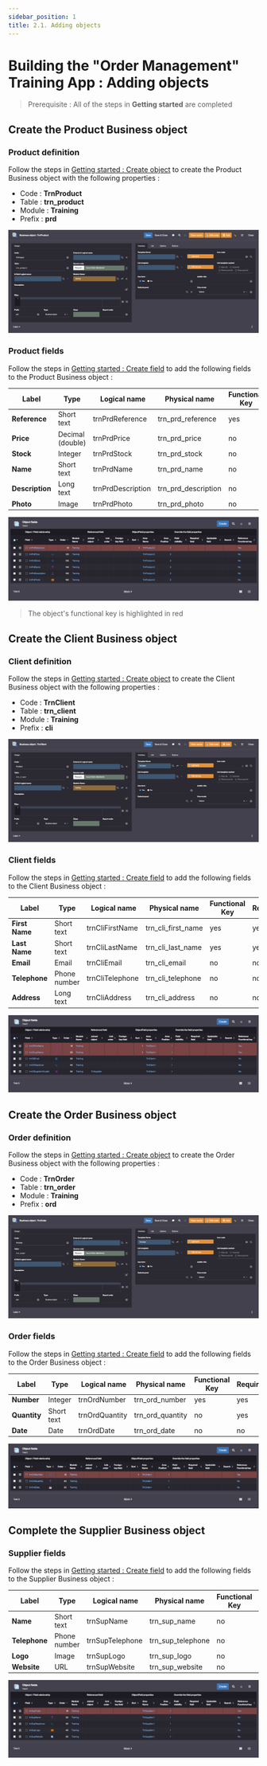 ```yaml
---
sidebar_position: 1
title: 2.1. Adding objects
---
```



# Building the "Order Management" Training App : Adding objects

> Prerequisite : All of the steps in **Getting started** are completed

## Create the Product Business object

### Product definition
Follow the steps in [Getting started : Create object](/tutorial/getting-started/object) to create the Product Business object with the following properties :
- Code : **TrnProduct**
- Table : **trn_product**
- Module : **Training**
- Prefix : **prd**

![](img/addobjects/product-form.png)

### Product fields 
Follow the steps in [Getting started : Create field](/tutorial/getting-started/attribute) to add the following fields to the Product Business object : 

| Label | Type | Logical name | Physical name | Functional Key | Required |
| ----- | ---- | ------------ | ------------- | -------------- | -------- |
| **Reference** | Short text | trnPrdReference | trn_prd_reference | yes | yes |
| **Price** | Decimal (double) | trnPrdPrice | trn_prd_price | no | yes |
| **Stock** | Integer | trnPrdStock | trn_prd_stock | no | yes |
| **Name** | Short text | trnPrdName | trn_prd_name | no | no |
| **Description** | Long text | trnPrdDescription | trn_prd_description | no | no |
| **Photo** | Image | trnPrdPhoto | trn_prd_photo | no | no |

![](img/addobjects/product-fields.png)

> The object's functional key is highlighted in red


## Create the Client Business object

### Client definition
Follow the steps in [Getting started : Create object](/tutorial/getting-started/object) to create the Client Business object with the following properties :
- Code : **TrnClient**
- Table : **trn_client**
- Module : **Training**
- Prefix : **cli**

![](img/addobjects/client-form.png)

### Client fields 
Follow the steps in [Getting started : Create field](/tutorial/getting-started/attribute) to add the following fields to the Client Business object : 

| Label | Type | Logical name | Physical name | Functional Key | Required |
| ----- | ---- | ------------ | ------------- | -------------- | -------- |
| **First Name** | Short text | trnCliFirstName | trn_cli_first_name | yes | yes |
| **Last Name** | Short text | trnCliLastName | trn_cli_last_name | yes | yes |
| **Email** | Email | trnCliEmail | trn_cli_email | no | no |
| **Telephone** | Phone number | trnCliTelephone | trn_cli_telephone | no | no |
| **Address** | Long text | trnCliAddress | trn_cli_address | no | no |

![](img/addobjects/client-fields.png)

## Create the Order Business object

### Order definition
Follow the steps in [Getting started : Create object](/tutorial/getting-started/object) to create the Order Business object with the following properties :
- Code : **TrnOrder**
- Table : **trn_order**
- Module : **Training**
- Prefix : **ord**

![](img/addobjects/order-form.png)

### Order fields 
Follow the steps in [Getting started : Create field](/tutorial/getting-started/attribute) to add the following fields to the Order Business object : 

| Label | Type | Logical name | Physical name | Functional Key | Required |
| ----- | ---- | ------------ | ------------- | -------------- | -------- |
| **Number** | Integer | trnOrdNumber | trn_ord_number | yes | yes |
| **Quantity** | Short text | trnOrdQuantity | trn_ord_quantity | no | yes |
| **Date** | Date | trnOrdDate | trn_ord_date | no | no |

![](img/addobjects/order-fields.png)

## Complete the Supplier Business object

### Supplier fields
Follow the steps in [Getting started : Create field](/tutorial/getting-started/attribute) to add the following fields to the Supplier Business object : 

| Label | Type | Logical name | Physical name | Functional Key | Required |
| ----- | ---- | ------------ | ------------- | -------------- | -------- |
| **Name** | Short text | trnSupName | trn_sup_name | no | no |
| **Telephone** | Phone number | trnSupTelephone | trn_sup_telephone | no | no |
| **Logo** | Image | trnSupLogo | trn_sup_logo | no | no |
| **Website** | URL | trnSupWebsite | trn_sup_website | no | no |

![](img/addobjects/supplier-fields.png)

